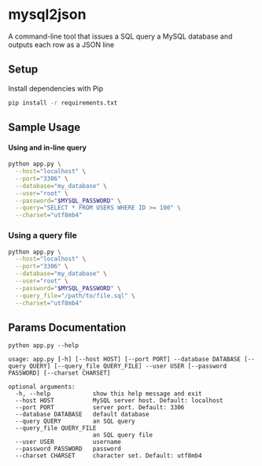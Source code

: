 # mysql2json

A command-line tool that issues a SQL query a MySQL database and outputs each row as
a JSON line


## Setup
Install dependencies with Pip
```bash
pip install -r requirements.txt
```

## Sample Usage
#### Using and in-line query
```bash
python app.py \
  --host="localhost" \
  --port="3306" \
  --database="my_database" \
  --user="root" \
  --password="$MYSQL_PASSWORD" \
  --query="SELECT * FROM USERS WHERE ID >= 100" \
  --charset="utf8mb4"
```

### Using a query file
```bash
python app.py \
  --host="localhost" \
  --port="3306" \
  --database="my_database" \
  --user="root" \
  --password="$MYSQL_PASSWORD" \
  --query_file="/path/to/file.sql" \
  --charset="utf8mb4"
```

## Params Documentation
```
python app.py --help
```
```
usage: app.py [-h] [--host HOST] [--port PORT] --database DATABASE [--query QUERY] [--query_file QUERY_FILE] --user USER [--password PASSWORD] [--charset CHARSET]

optional arguments:
  -h, --help            show this help message and exit
  --host HOST           MySQL server host. Default: localhost
  --port PORT           server port. Default: 3306
  --database DATABASE   default database
  --query QUERY         an SQL query
  --query_file QUERY_FILE
                        an SQL query file
  --user USER           username
  --password PASSWORD   password
  --charset CHARSET     character set. Default: utf8mb4
```
